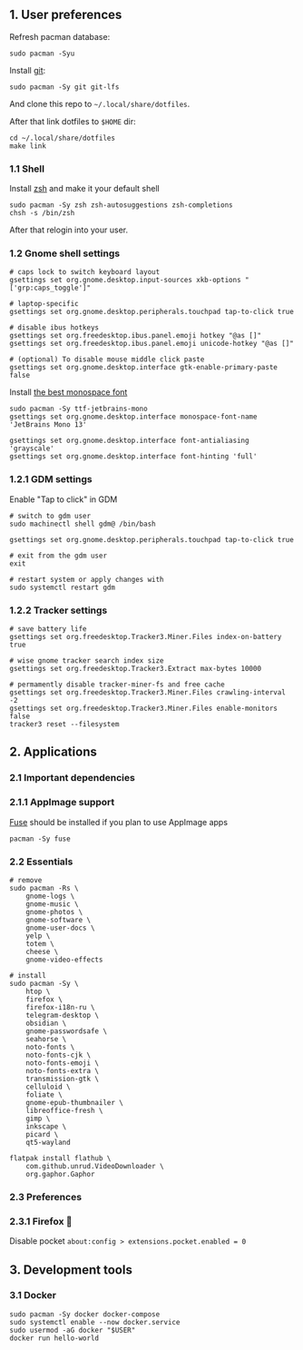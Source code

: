 ## 1. **User preferences**

Refresh pacman database:

```shell
sudo pacman -Syu
```

Install [git](https://wiki.archlinux.org/title/git):

```shell
sudo pacman -Sy git git-lfs
```

And clone this repo to `~/.local/share/dotfiles`.

After that link dotfiles to `$HOME` dir:

```shell
cd ~/.local/share/dotfiles
make link
```

### 1.1 **Shell**

Install [zsh](https://wiki.archlinux.org/title/zsh) and make it your default shell 

```shell
sudo pacman -Sy zsh zsh-autosuggestions zsh-completions
chsh -s /bin/zsh
```

After that relogin into your user.

### 1.2 **Gnome shell settings**

```shell
# caps lock to switch keyboard layout
gsettings set org.gnome.desktop.input-sources xkb-options "['grp:caps_toggle']"

# laptop-specific
gsettings set org.gnome.desktop.peripherals.touchpad tap-to-click true

# disable ibus hotkeys
gsettings set org.freedesktop.ibus.panel.emoji hotkey "@as []"
gsettings set org.freedesktop.ibus.panel.emoji unicode-hotkey "@as []"

# (optional) To disable mouse middle click paste
gsettings set org.gnome.desktop.interface gtk-enable-primary-paste false
```

Install [the best monospace font](https://www.jetbrains.com/lp/mono/)

```shell
sudo pacman -Sy ttf-jetbrains-mono
gsettings set org.gnome.desktop.interface monospace-font-name 'JetBrains Mono 13'

gsettings set org.gnome.desktop.interface font-antialiasing 'grayscale'
gsettings set org.gnome.desktop.interface font-hinting 'full'
```

### 1.2.1 **GDM settings**

Enable "Tap to click" in GDM

```shell
# switch to gdm user
sudo machinectl shell gdm@ /bin/bash

gsettings set org.gnome.desktop.peripherals.touchpad tap-to-click true

# exit from the gdm user
exit

# restart system or apply changes with
sudo systemctl restart gdm
```

### 1.2.2 **Tracker settings**

```shell
# save battery life
gsettings set org.freedesktop.Tracker3.Miner.Files index-on-battery true

# wise gnome tracker search index size
gsettings set org.freedesktop.Tracker3.Extract max-bytes 10000

# permamently disable tracker-miner-fs and free cache
gsettings set org.freedesktop.Tracker3.Miner.Files crawling-interval -2
gsettings set org.freedesktop.Tracker3.Miner.Files enable-monitors false
tracker3 reset --filesystem
```

## 2. **Applications**

### 2.1 **Important dependencies**

### 2.1.1 **AppImage support**

[Fuse](https://wiki.archlinux.org/title/FUSE) should be installed if you plan to use AppImage apps

```shell
pacman -Sy fuse
```

### 2.2 **Essentials**

```shell
# remove
sudo pacman -Rs \
    gnome-logs \
    gnome-music \
    gnome-photos \
    gnome-software \
    gnome-user-docs \
    yelp \
    totem \
    cheese \
    gnome-video-effects

# install
sudo pacman -Sy \
    htop \
    firefox \
    firefox-i18n-ru \
    telegram-desktop \
    obsidian \
    gnome-passwordsafe \
    seahorse \
    noto-fonts \
    noto-fonts-cjk \
    noto-fonts-emoji \
    noto-fonts-extra \
    transmission-gtk \
    celluloid \
    foliate \
    gnome-epub-thumbnailer \
    libreoffice-fresh \
    gimp \
    inkscape \
    picard \
    qt5-wayland

flatpak install flathub \
    com.github.unrud.VideoDownloader \
    org.gaphor.Gaphor
```

### 2.3 **Preferences**

### 2.3.1 Firefox 🦊

Disable pocket `about:config > extensions.pocket.enabled = 0`

## 3. Development tools

### 3.1 Docker

```shell
sudo pacman -Sy docker docker-compose
sudo systemctl enable --now docker.service
sudo usermod -aG docker "$USER"
docker run hello-world
```